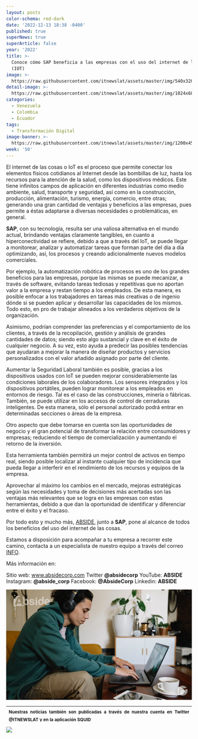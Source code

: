 ```yaml
---
layout: posts
color-schema: red-dark
date: '2022-12-13 18:38 -0400'
published: true
superNews: true
superArticle: false
year: '2022'
title: >-
  Conoce cómo SAP beneficia a las empresas con el uso del internet de las cosas
  (IOT)
image: >-
  https://raw.githubusercontent.com/itnewslat/assets/master/img/540x320/ABSIDE-IOT-p.jpg
detail-image: >-
  https://raw.githubusercontent.com/itnewslat/assets/master/img/1024x680/ABSIDE-IOT-g.jpg
categories:
  - Venezuela
  - Colombia
  - Ecuador
tags:
  - Transformación Digital
image-banner: >-
  https://raw.githubusercontent.com/itnewslat/assets/master/img/1200x450/ABSIDE-IOT.jpg
week: '50'
---
```

El internet de las cosas o IoT es el proceso que permite conectar los elementos físicos cotidianos al Internet desde las bombillas de luz, hasta los recursos para la atención de la salud, como los dispositivos médicos. Este tiene infinitos campos de aplicación en diferentes industrias como medio ambiente, salud, transporte y seguridad, así como en la construcción, producción, alimentación, turismo, energía, comercio, entre otras; generando una gran cantidad de ventajas y beneficios a las empresas, pues permite a éstas adaptarse a diversas necesidades o problemáticas, en general. 

**SAP**, con su tecnología, resulta ser una valiosa alternativa en el mundo actual, brindando ventajas claramente tangibles, en cuanto a hiperconectividad se refiere, debido a que a través del IoT, se puede llegar a monitorear, analizar y automatizar tareas que forman parte del día a día optimizando, así, los procesos y creando adicionalmente nuevos modelos comerciales. 

Por ejemplo, la automatización robótica de procesos es uno de los grandes beneficios para las empresas, porque las mismas se puede mecanizar, a través de software, evitando tareas tediosas y repetitivas que no aportan valor a la empresa y restan tiempo a los empleados. De esta manera, es posible enfocar a los trabajadores en tareas más creativas o de ingenio dónde si se pueden aplicar y desarrollar las capacidades de los mismos. Todo esto, en pro de trabajar alineados a los verdaderos objetivos de la organización.

Asimismo, podrían comprender las preferencias y el comportamiento de los clientes, a través de la recopilación, gestión y análisis de grandes cantidades de datos; siendo esto algo sustancial y clave en el éxito de cualquier negocio. A su vez, esto ayuda a predecir las posibles tendencias que ayudaran a mejorar la manera de diseñar productos y servicios personalizados con el valor añadido asignado por parte del cliente.

Aumentar la Seguridad Laboral también es posible, gracias a los dispositivos usados con IoT se pueden mejorar considerablemente las condiciones laborales de los colaboradores. Los sensores integrados y los dispositivos portátiles, pueden lograr monitorear a los empleados en entornos de riesgo. Tal es el caso de las construcciones, minería o fábricas. También, se puede utilizar en los accesos de control de cerraduras inteligentes. De esta manera, sólo el personal autorizado podrá entrar en determinadas secciones o áreas de la empresa.

Otro aspecto que debe tomarse en cuenta son las oportunidades de negocio y el gran potencial de transformar la relación entre consumidores y empresas; reduciendo el tiempo de comercialización y aumentando el retorno de la inversión.

Esta herramienta también permitirá un mejor control de activos en tiempo real, siendo posible localizar al instante cualquier tipo de incidencia que pueda llegar a interferir en el rendimiento de los recursos y equipos de la empresa.

Aprovechar al máximo los cambios en el mercado, mejoras estratégicas según las necesidades y toma de decisiones más acertadas son las ventajas más relevantes que se logra en las empresas con estas herramientas, debido a que dan la oportunidad de identificar y diferenciar entre el éxito y el fracaso.

Por todo esto y mucho más, [ABSIDE](http://www.absidecorp.com/), junto a **SAP**, pone al alcance de todos los beneficios del uso del internet de las cosas. 

Estamos a disposición para acompañar a tu empresa a recorrer este camino, contacta a un especialista de nuestro equipo a través del correo [INFO](mailto://info@absidecorp.com).

Más información en: 

Sitio web: www.absidecorp.com
Twitter **@absidecorp**
YouTube: **ABSIDE**
Instagram: **@abside_corp**
Facebook: **@AbsideCorp**
Linkedin: **ABSIDE**

![](https://raw.githubusercontent.com/itnewslat/assets/master/img/540x320/ABSIDE-IOT-p.jpg)

<table style="height: 42px;" width="569">
<tbody>
<tr>
<td style="text-align: justify;"><sub><strong>Nuestras noticias también son publicadas a través de nuestra cuenta en Twitter <a href="https://twitter.com/itnewslat?lang=es">@ITNEWSLAT</a> y en la aplicación <a href="https://squidapp.co/en/">SQUID</a></strong></sub></td>
</tr>
</tbody>
</table>

<img src="https://tracker.metricool.com/c3po.jpg?hash=56f88a41e39ab42c063cc51676587a04"/>







